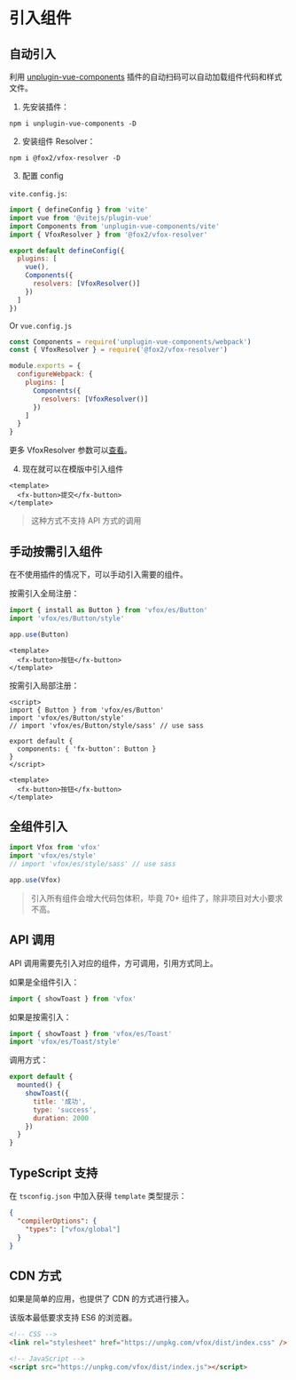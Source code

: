 # 引入组件

## 自动引入

利用 [unplugin-vue-components](https://github.com/antfu/unplugin-vue-components) 插件的自动扫码可以自动加载组件代码和样式文件。

1. 先安装插件：

```Shell
npm i unplugin-vue-components -D
```

2. 安装组件 Resolver：

```Shell
npm i @fox2/vfox-resolver -D
```

3. 配置 config

`vite.config.js`:

```JavaScript
import { defineConfig } from 'vite'
import vue from '@vitejs/plugin-vue'
import Components from 'unplugin-vue-components/vite'
import { VfoxResolver } from '@fox2/vfox-resolver'

export default defineConfig({
  plugins: [
    vue(),
    Components({
      resolvers: [VfoxResolver()]
    })
  ]
})
```

Or `vue.config.js`

```JavaScript
const Components = require('unplugin-vue-components/webpack')
const { VfoxResolver } = require('@fox2/vfox-resolver')

module.exports = {
  configureWebpack: {
    plugins: [
      Components({
        resolvers: [VfoxResolver()]
      })
    ]
  }
}
```

更多 VfoxResolver 参数可以[查看](https://github.com/godxiaoji/vfox/tree/main/packages/vfox-resolver)。

4. 现在就可以在模版中引入组件

```Vue
<template>
  <fx-button>提交</fx-button>
</template>
```

> 这种方式不支持 API 方式的调用

## 手动按需引入组件

在不使用插件的情况下，可以手动引入需要的组件。

按需引入全局注册：

```JavaScript
import { install as Button } from 'vfox/es/Button'
import 'vfox/es/Button/style'

app.use(Button)
```

```Vue
<template>
  <fx-button>按钮</fx-button>
</template>
```

按需引入局部注册：

```Vue
<script>
import { Button } from 'vfox/es/Button'
import 'vfox/es/Button/style'
// import 'vfox/es/Button/style/sass' // use sass

export default {
  components: { 'fx-button': Button }
}
</script>

<template>
  <fx-button>按钮</fx-button>
</template>
```

## 全组件引入

```JavaScript
import Vfox from 'vfox'
import 'vfox/es/style'
// import 'vfox/es/style/sass' // use sass

app.use(Vfox)
```

> 引入所有组件会增大代码包体积，毕竟 70+ 组件了，除非项目对大小要求不高。

## API 调用

API 调用需要先引入对应的组件，方可调用，引用方式同上。

如果是全组件引入：

```JavaScript
import { showToast } from 'vfox'
```

如果是按需引入：

```JavaScript
import { showToast } from 'vfox/es/Toast'
import 'vfox/es/Toast/style'
```

调用方式：

```JavaScript
export default {
  mounted() {
    showToast({
      title: '成功',
      type: 'success',
      duration: 2000
    })
  }
}
```

## TypeScript 支持

在 `tsconfig.json` 中加入获得 `template` 类型提示：

```JSON
{
  "compilerOptions": {
    "types": ["vfox/global"]
  }
}
```

## CDN 方式

如果是简单的应用，也提供了 CDN 的方式进行接入。

该版本最低要求支持 ES6 的浏览器。

```HTML
<!-- CSS -->
<link rel="stylesheet" href="https://unpkg.com/vfox/dist/index.css" />

<!-- JavaScript -->
<script src="https://unpkg.com/vfox/dist/index.js"></script>
```
